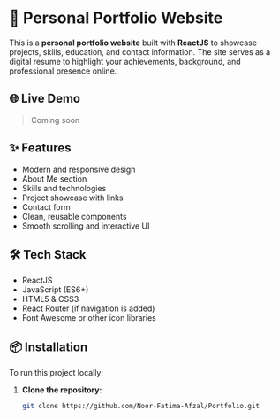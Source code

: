 # 💼 Personal Portfolio Website

This is a **personal portfolio website** built with **ReactJS** to showcase projects, skills, education, and contact information. The site serves as a digital resume to highlight your achievements, background, and professional presence online.

## 🌐 Live Demo

> Coming soon 

## ✨ Features

- Modern and responsive design
- About Me section
- Skills and technologies
- Project showcase with links
- Contact form
- Clean, reusable components
- Smooth scrolling and interactive UI

## 🛠️ Tech Stack

- ReactJS
- JavaScript (ES6+)
- HTML5 & CSS3
- React Router (if navigation is added)
- Font Awesome or other icon libraries

## 📦 Installation

To run this project locally:

1. **Clone the repository:**

   ```bash
   git clone https://github.com/Noor-Fatima-Afzal/Portfolio.git
